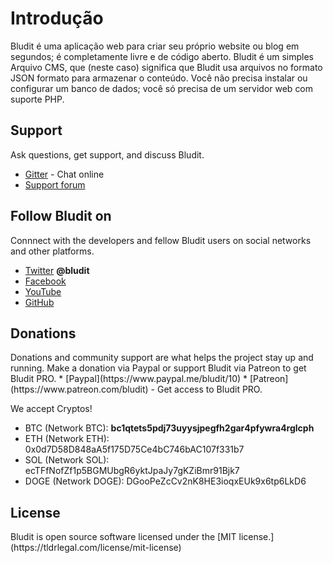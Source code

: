 # Introdução
<!-- position: 1 -->

Bludit é uma aplicação web para criar seu próprio website ou blog em segundos; é completamente livre e de código aberto. Bludit é um simples Arquivo CMS, que (neste caso) significa que Bludit usa arquivos no formato JSON formato para armazenar o conteúdo. Você não precisa instalar ou configurar um banco de dados; você só precisa de um servidor web com suporte PHP.

<h2 id="support">Support</h2>
Ask questions, get support, and discuss Bludit.

* [Gitter](https://gitter.im/bludit/support) - Chat online
* [Support forum](https://forum.bludit.org)

<h2 id="follow-bludit">Follow Bludit on</h2>
Connnect with the developers and fellow Bludit users on social networks and other platforms.

* [Twitter](https://twitter.com/bludit) **@bludit**
* [Facebook](https://www.facebook.com/bluditcms)
* [YouTube](https://www.youtube.com/c/Bluditcms)
* [GitHub](https://github.com/bludit/bludit)

<h2 id="donations">Donations</h2>
Donations and community support are what helps the project stay up and running. Make a donation via Paypal or support Bludit via Patreon to get Bludit PRO.
* [Paypal](https://www.paypal.me/bludit/10)
* [Patreon](https://www.patreon.com/bludit) - Get access to Bludit PRO.

We accept Cryptos!
* BTC (Network BTC): **bc1qtets5pdj73uyysjpegfh2gar4pfywra4rglcph**
* ETH (Network ETH): 0x0d7D58D848aA5f175D75Ce4bC746bAC107f331b7
* SOL (Network SOL): ecTFfNofZf1p5BGMUbgR6yktJpaJy7gKZiBmr91Bjk7
* DOGE (Network DOGE): DGooPeZcCv2nK8HE3ioqxEUk9x6tp6LkD6

<h2 id="license">License</h2>
Bludit is open source software licensed under the [MIT license.](https://tldrlegal.com/license/mit-license)
